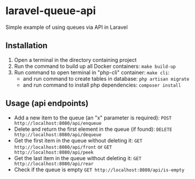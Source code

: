 # laravel-queue-api

Simple example of using queues via API in Laravel

## Installation

1. Open a terminal in the directory containing project
2. Run the command to build up all Docker containers: `make build-up`
3. Run command to open terminal in "php-cli" container: `make cli`:
    - and run command to create tables in database: `php artisan migrate`
    - and run command to install php dependencies: `composer install`

## Usage (api endpoints)

- Add a new item to the queue (an "x" parameter is required): `POST http://localhost:8080/api/enqueue`
- Delete and return the first element in the queue (if found): `DELETE http://localhost:8080/api/dequeue`
- Get the first item in the queue without deleting it: `GET http://localhost:8080/api/front` or `GET http://localhost:8080/api/peek`
- Get the last item in the queue without deleting it: `GET http://localhost:8080/api/rear`
- Check if the queue is empty `GET http://localhost:8080/api/is-empty`
